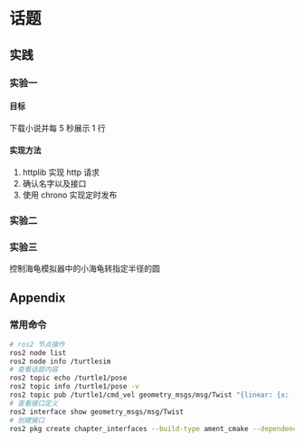 # 话题

## 实践

### 实验一

#### 目标

下载小说并每 5 秒展示 1 行

#### 实现方法

1. httplib 实现 http 请求
2. 确认名字以及接口
3. 使用 chrono 实现定时发布

### 实验二

### 实验三

控制海龟模拟器中的小海龟转指定半径的圆

## Appendix

### 常用命令

```bash
# ros2 节点操作
ros2 node list
ros2 node info /turtlesim
# 查看话题内容
ros2 topic echo /turtle1/pose
ros2 topic info /turtle1/pose -v
ros2 topic pub /turtle1/cmd_vel geometry_msgs/msg/Twist "{linear: {x: -1.0}}"
# 查看接口定义
ros2 interface show geometry_msgs/msg/Twist
# 创建接口
ros2 pkg create chapter_interfaces --build-type ament_cmake --dependencies rosidl_default_generators sensor_msgs --license Apache-2.0
```
